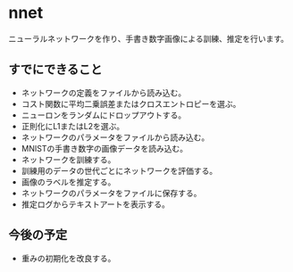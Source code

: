 # nnet
ニューラルネットワークを作り、手書き数字画像による訓練、推定を行います。

## すでにできること
* ネットワークの定義をファイルから読み込む。  
* コスト関数に平均二乗誤差またはクロスエントロピーを選ぶ。  
* ニューロンをランダムにドロップアウトする。  
* 正則化にL1またはL2を選ぶ。  
* ネットワークのパラメータをファイルから読み込む。  
* MNISTの手書き数字の画像データを読み込む。  
* ネットワークを訓練する。  
* 訓練用のデータの世代ごとにネットワークを評価する。  
* 画像のラベルを推定する。  
* ネットワークのパラメータをファイルに保存する。  
* 推定ログからテキストアートを表示する。  

## 今後の予定
* 重みの初期化を改良する。  
